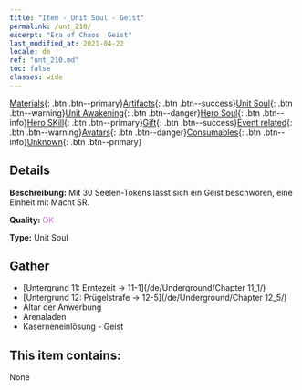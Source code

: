 ```yaml
---
title: "Item - Unit Soul - Geist"
permalink: /unt_210/
excerpt: "Era of Chaos  Geist"
last_modified_at: 2021-04-22
locale: de
ref: "unt_210.md"
toc: false
classes: wide
---
```

 [Materials](/ItemsDE/){: .btn .btn--primary}[Artifacts](/ItemsDE/Artifacts/){: .btn .btn--success}[Unit Soul](/ItemsDE/UnitSoul/){: .btn .btn--warning}[Unit Awakening](/ItemsDE/UnitAwakening/){: .btn .btn--danger}[Hero Soul](/ItemsDE/HeroSoul/){: .btn .btn--info}[Hero SKill](/ItemsDE/HeroSkill/){: .btn .btn--primary}[Gift](/ItemsDE/Gift/){: .btn .btn--success}[Event related](/ItemsDE/Events/){: .btn .btn--warning}[Avatars](/ItemsDE/Avatars/){: .btn .btn--danger}[Consumables](/ItemsDE/Consumables/){: .btn .btn--info}[Unknown](/ItemsDE/Unknown/){: .btn .btn--primary}

## Details
 **Beschreibung:** Mit 30 Seelen-Tokens lässt sich ein Geist beschwören, eine Einheit mit Macht SR.

 **Quality:** <span style="color: #DA70D6">OK</span>

 **Type:** Unit Soul

## Gather

*    [Untergrund 11: Erntezeit -> 11-1](/de/Underground/Chapter 11_1/) 
*    [Untergrund 12: Prügelstrafe -> 12-5](/de/Underground/Chapter 12_5/) 
*    Altar der Anwerbung 
*    Arenaladen 
*    Kaserneneinlösung - Geist 

## This item contains:

  None

